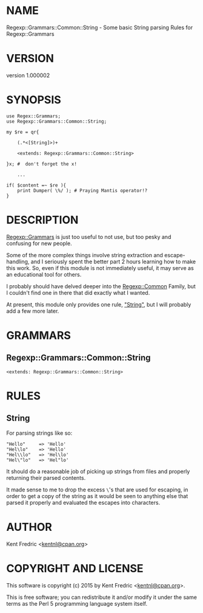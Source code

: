 # NAME

Regexp::Grammars::Common::String - Some basic String parsing Rules for Regexp::Grammars

# VERSION

version 1.000002

# SYNOPSIS

    use Regex::Grammars;
    use Regexp::Grammars::Common::String;

    my $re = qr{

        (.*<[String]>)+

        <extends: Regexp::Grammars::Common::String>

    }x; #  don't forget the x!

        ...

    if( $content =~ $re ){
        print Dumper( \%/ ); # Praying Mantis operator!?
    }

# DESCRIPTION

[Regexp::Grammars](https://metacpan.org/pod/Regexp::Grammars) is just too useful to not use, but too pesky and confusing for new people.

Some of the more complex things involve string extraction and escape-handling, and I seriously spent the better part 2 hours
learning how to make this work. So, even if this module is not immediately useful, it may serve as an educational tool for
others.

I probably should have delved deeper into the [Regexp::Common](https://metacpan.org/pod/Regexp::Common) Family, but I couldn't find one in there that
did exactly what I wanted.

At present, this module only provides one rule, ["String"](#string), but I will probably add a few more later.

# GRAMMARS

## Regexp::Grammars::Common::String

    <extends: Regexp::Grammars::Common::String>

# RULES

## String

For parsing strings like so:

    "Hello"     => 'Hello'
    "Hel\lo"    => 'Hello'
    "Hel\\lo"   => 'Hel\lo'
    "Hel\"lo"   => 'Hel"lo'

It should do a reasonable job of picking up strings from files and properly returning their parsed contents.

It made sense to me to drop the excess `\`'s that are used for escaping, in order to get a copy of the string as
it would be seen to anything else that parsed it properly and evaluated the escapes into characters.

# AUTHOR

Kent Fredric &lt;kentnl@cpan.org>

# COPYRIGHT AND LICENSE

This software is copyright (c) 2015 by Kent Fredric &lt;kentnl@cpan.org>.

This is free software; you can redistribute it and/or modify it under
the same terms as the Perl 5 programming language system itself.
